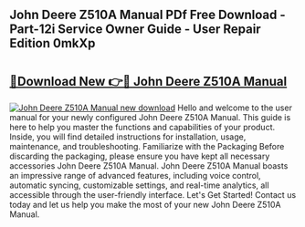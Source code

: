 ## John Deere Z510A Manual PDf Free Download - Part-12i Service Owner Guide - User Repair Edition 0mkXp

# <h2><a href="http://bc88840.oget.top/?id=John+Deere+Z510A+Manual">🔗Download New 👉🔴 John Deere Z510A Manual</a></h2>

[![John Deere Z510A Manual new download](https://i.imgur.com/5g1atiW.png)](http://bc88840.oget.top/?id=John+Deere+Z510A+Manual)
Hello and welcome to the user manual for your newly configured John Deere Z510A Manual. This guide is here to help you master the functions and capabilities of your product. Inside, you will find detailed instructions for installation, usage, maintenance, and troubleshooting. Familiarize with the Packaging Before discarding the packaging, please ensure you have kept all necessary accessories John Deere Z510A Manual. John Deere Z510A Manual boasts an impressive range of advanced features, including voice control, automatic syncing, customizable settings, and real-time analytics, all accessible through the user-friendly interface. Let's Get Started! Contact us today and let us help you make the most of your new John Deere Z510A Manual.
